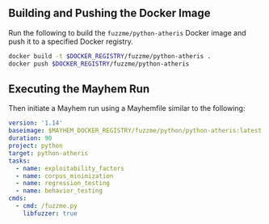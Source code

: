 ## Building and Pushing the Docker Image

Run the following to build the `fuzzme/python-atheris` Docker image and push it to a specified Docker registry.

```sh
docker build -t $DOCKER_REGISTRY/fuzzme/python-atheris .
docker push $DOCKER_REGISTRY/fuzzme/python-atheris
```

## Executing the Mayhem Run

Then initiate a Mayhem run using a Mayhemfile similar to the following:

```yaml
version: '1.14'
baseimage: $MAYHEM_DOCKER_REGISTRY/fuzzme/python/python-atheris:latest
duration: 90
project: python
target: python-atheris
tasks:
  - name: exploitability_factors
  - name: corpus_minimization
  - name: regression_testing
  - name: behavior_testing
cmds:
  - cmd: /fuzzme.py
    libfuzzer: true
```